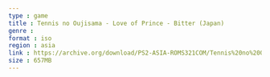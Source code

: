 ```yaml
---
type : game
title : Tennis no Oujisama - Love of Prince - Bitter (Japan)
genre : 
format : iso
region : asia
link : https://archive.org/download/PS2-ASIA-ROMS321COM/Tennis%20no%20Oujisama%20-%20Love%20of%20Prince%20-%20Bitter%20%28Japan%29.7z
size : 657MB
---
```

